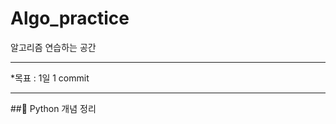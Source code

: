 # Algo_practice
알고리즘 연습하는 공간
___________________________________________
*목표 : 1일 1 commit

_______________________________________

##:memo: Python 개념 정리 
